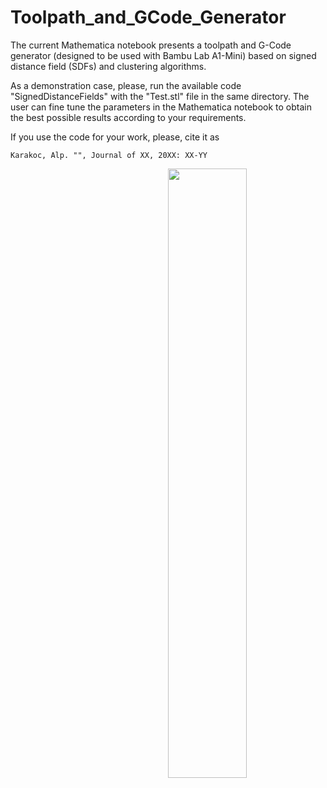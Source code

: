 # Toolpath_and_GCode_Generator

The current Mathematica notebook presents a toolpath and G-Code generator (designed to be used with Bambu Lab A1-Mini) based on signed distance field (SDFs) and clustering algorithms.

As a demonstration case, please, run the available code "SignedDistanceFields" with the "Test.stl" file in the same directory. The user can fine tune the parameters in the Mathematica notebook to obtain the best possible results according to your requirements.

If you use the code for your work, please, cite it as

    Karakoc, Alp. "", Journal of XX, 20XX: XX-YY

<img width="50%" src="https://github.com/user-attachments/assets/fc495bd1-678f-4769-a1a8-5202640a92e6" align="right">

